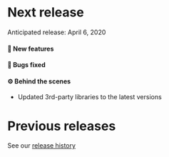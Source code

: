 # Next release

Anticipated release: April 6, 2020

#### 🚀 New features

#### 🐛 Bugs fixed

#### ⚙️ Behind the scenes

- Updated 3rd-party libraries to the latest versions

# Previous releases

See our [release history](https://github.com/18F/cms-hitech-apd/releases)